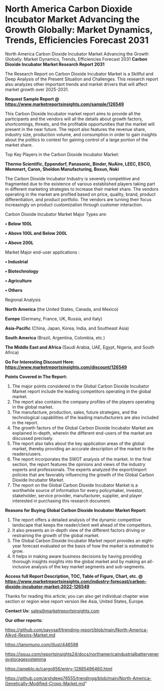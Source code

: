 # North America Carbon Dioxide Incubator Market Advancing the Growth Globally: Market Dynamics, Trends, Efficiencies Forecast 2031
North America Carbon Dioxide Incubator Market Advancing the Growth Globally: Market Dynamics, Trends, Efficiencies Forecast 2031
<strong>Carbon Dioxide Incubator Market Research Report 2031</strong>

The Research Report on Carbon Dioxide Incubator Market is a Skillful and Deep Analysis of the Present Situation and Challenges. This research report also analyzes other important trends and market drivers that will affect market growth over 2025-2031.

<strong>Request Sample Report @ <a href=https://www.marketreportsinsights.com/sample/126549>https://www.marketreportsinsights.com/sample/126549</a></strong>

This Carbon Dioxide Incubator market report aims to provide all the participants and the vendors will all the details about growth factors, shortcomings, threats, and the profitable opportunities that the market will present in the near future. The report also features the revenue share, industry size, production volume, and consumption in order to gain insights about the politics to contest for gaining control of a large portion of the market share.

Top Key Players in the Carbon Dioxide Incubator Market:

<strong>Thermo Scientific, Eppendorf, Panasonic, Binder, NuAire, LEEC, ESCO, Memmert, Caron, Sheldon Manufacturing, Boxun, Noki</strong>

The Carbon Dioxide Incubator Industry is severely competitive and fragmented due to the existence of various established players taking part in different marketing strategies to increase their market share. The vendors operating in the market are profiled based on price, quality, brand, product differentiation, and product portfolio. The vendors are turning their focus increasingly on product customization through customer interaction.

Carbon Dioxide Incubator Market Major Types are:

<strong>• Below 100L

• Above 100L and Below 200L

• Above 200L</strong>

Market Major end-user applications :

<strong>• Industrial

• Biotechnology

• Agriculture

• Others</strong>

Regional Analysis

</u><strong><b>North America</b></strong> (the United States, Canada, and Mexico)

<strong><b>Europe </b></strong>(Germany, France, UK, Russia, and Italy)

<strong><b>Asia-Pacific</b></strong> (China, Japan, Korea, India, and Southeast Asia)

<strong><b>South America</b></strong> (Brazil, Argentina, Colombia, etc.)

<strong><b>The Middle East and Africa</b></strong> (Saudi Arabia, UAE, Egypt, Nigeria, and South Africa)

<strong>Go For Interesting Discount Here: <a href=https://www.marketreportsinsights.com/discount/126549>https://www.marketreportsinsights.com/discount/126549</a></strong>

<strong>Points Covered in The Report:</strong>
<ol>
  <li>The major points considered in the Global Carbon Dioxide Incubator Market report include the leading competitors operating in the global market.</li>
  <li>The report also contains the company profiles of the players operating in the global market.</li>
  <li>The manufacture, production, sales, future strategies, and the technological capabilities of the leading manufacturers are also included in the report.</li>
  <li>The growth factors of the Global Carbon Dioxide Incubator Market are explained in-depth, wherein the different end-users of the market are discussed precisely.</li>
  <li>The report also talks about the key application areas of the global market, thereby providing an accurate description of the market to the readers/users.</li>
  <li>The report incorporates the SWOT analysis of the market. In the final section, the report features the opinions and views of the industry experts and professionals. The experts analyzed the export/import policies that are favorably influencing the growth of the Global Carbon Dioxide Incubator Market.</li>
  <li>The report on the Global Carbon Dioxide Incubator Market is a worthwhile source of information for every policymaker, investor, stakeholder, service provider, manufacturer, supplier, and player interested in purchasing this research document.</li>
</ol>
<strong>Reasons for Buying Global Carbon Dioxide Incubator Market Report:</strong>

<ol>
  <li>The report offers a detailed analysis of the dynamic competitive landscape that keeps the reader/client well ahead of the competitors.</li>
  <li>It also presents an in-depth view of the different factors driving or restraining the growth of the global market.</li>
  <li>The Global Carbon Dioxide Incubator Market report provides an eight-year forecast evaluated on the basis of how the market is estimated to grow.</li>
  <li>It helps in making aware business decisions by having providing thorough insights insights into the global market and by making an all-inclusive analysis of the key market segments and sub-segments.</li>
</ol>
<strong>Access full Report Description, TOC, Table of Figure, Chart, etc. @ <a href=https://www.marketreportsinsights.com/industry-forecast/carbon-dioxide-incubator-market-2022-126549>https://www.marketreportsinsights.com/industry-forecast/carbon-dioxide-incubator-market-2022-126549</a></strong>


Thanks for reading this article; you can also get individual chapter wise section or region wise report version like Asia, United States, Europe.

<strong>Contact Us:</strong>
sales@marketreportsinsights.com

<strong>Our other reports:</strong>

<a href=https://github.com/sayysaif/trending-report/blob/main/North-America-Alkyd-Resins-Market.md>https://github.com/sayysaif/trending-report/blob/main/North-America-Alkyd-Resins-Market.md</a>

<a href=https://tanomuno.com/illust/446598>https://tanomuno.com/illust/446598</a>

<a href=https://issuu.com/reportsinsights24/docs/northamericaindustrialbatteryenergystoragesystemma>https://issuu.com/reportsinsights24/docs/northamericaindustrialbatteryenergystoragesystemma</a>

<a href=https://ameblo.jp/cargo656/entry-12885496460.html>https://ameblo.jp/cargo656/entry-12885496460.html</a>

<a href=https://github.com/arshdeep76555/trendingg/blob/main/North-America-Genetically-Modified-Crops-Market.md>https://github.com/arshdeep76555/trendingg/blob/main/North-America-Genetically-Modified-Crops-Market.md</a>"
